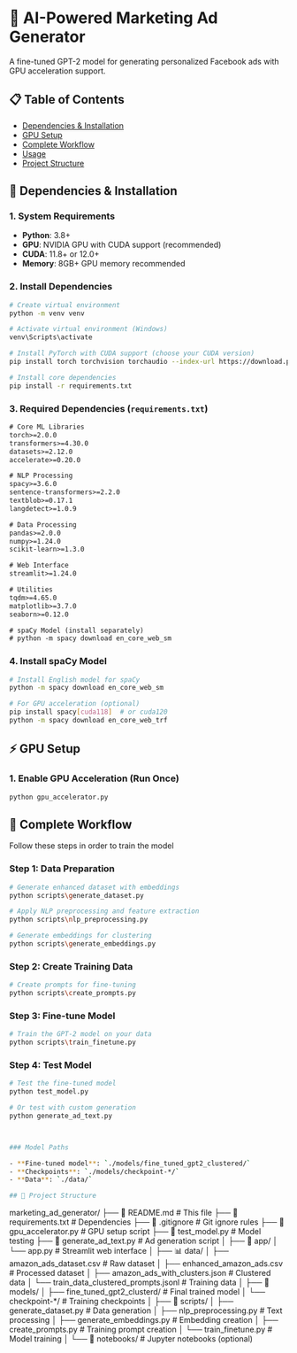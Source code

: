 # 🚀 AI-Powered Marketing Ad Generator

A fine-tuned GPT-2 model for generating personalized Facebook ads with GPU acceleration support.

## 📋 Table of Contents

- [Dependencies & Installation](#dependencies--installation)
- [GPU Setup](#gpu-setup)
- [Complete Workflow](#complete-workflow)
- [Usage](#usage)
- [Project Structure](#project-structure)

## 🔧 Dependencies & Installation

### 1. System Requirements

- **Python**: 3.8+
- **GPU**: NVIDIA GPU with CUDA support (recommended)
- **CUDA**: 11.8+ or 12.0+
- **Memory**: 8GB+ GPU memory recommended

### 2. Install Dependencies

```bash
# Create virtual environment
python -m venv venv

# Activate virtual environment (Windows)
venv\Scripts\activate

# Install PyTorch with CUDA support (choose your CUDA version)
pip install torch torchvision torchaudio --index-url https://download.pytorch.org/whl/cu118

# Install core dependencies
pip install -r requirements.txt
```

### 3. Required Dependencies (`requirements.txt`)

```txt
# Core ML Libraries
torch>=2.0.0
transformers>=4.30.0
datasets>=2.12.0
accelerate>=0.20.0

# NLP Processing
spacy>=3.6.0
sentence-transformers>=2.2.0
textblob>=0.17.1
langdetect>=1.0.9

# Data Processing
pandas>=2.0.0
numpy>=1.24.0
scikit-learn>=1.3.0

# Web Interface
streamlit>=1.24.0

# Utilities
tqdm>=4.65.0
matplotlib>=3.7.0
seaborn>=0.12.0

# spaCy Model (install separately)
# python -m spacy download en_core_web_sm
```

### 4. Install spaCy Model

```bash
# Install English model for spaCy
python -m spacy download en_core_web_sm

# For GPU acceleration (optional)
pip install spacy[cuda118]  # or cuda120
python -m spacy download en_core_web_trf
```

## ⚡ GPU Setup

### 1. Enable GPU Acceleration (Run Once)

```bash
python gpu_accelerator.py
```


## 🔄 Complete Workflow

Follow these steps in order to train the model

### Step 1: Data Preparation

```bash
# Generate enhanced dataset with embeddings
python scripts\generate_dataset.py

# Apply NLP preprocessing and feature extraction
python scripts\nlp_preprocessing.py

# Generate embeddings for clustering
python scripts\generate_embeddings.py
```

### Step 2: Create Training Data

```bash
# Create prompts for fine-tuning
python scripts\create_prompts.py
```

### Step 3: Fine-tune Model

```bash
# Train the GPT-2 model on your data
python scripts\train_finetune.py
```

### Step 4: Test Model

```bash
# Test the fine-tuned model
python test_model.py

# Or test with custom generation
python generate_ad_text.py



### Model Paths

- **Fine-tuned model**: `./models/fine_tuned_gpt2_clustered/`
- **Checkpoints**: `./models/checkpoint-*/`
- **Data**: `./data/`

## 📁 Project Structure

```
marketing_ad_generator/
├── 📄 README.md                 # This file
├── 📄 requirements.txt          # Dependencies
├── 📄 .gitignore               # Git ignore rules
├── 🚀 gpu_accelerator.py       # GPU setup script
├── 🧪 test_model.py            # Model testing
├── 📝 generate_ad_text.py      # Ad generation script
│
├── 📱 app/
│   └── app.py                  # Streamlit web interface
│
├── 📊 data/
│   ├── amazon_ads_dataset.csv          # Raw dataset
│   ├── enhanced_amazon_ads.csv         # Processed dataset
│   ├── amazon_ads_with_clusters.json   # Clustered data
│   └── train_data_clustered_prompts.jsonl  # Training data
│
├── 🤖 models/
│   ├── fine_tuned_gpt2_clusterd/        # Final trained model
│   └── checkpoint-*/           # Training checkpoints
│
├── 📜 scripts/
│   ├── generate_dataset.py     # Data generation
│   ├── nlp_preprocessing.py    # Text processing
│   ├── generate_embeddings.py  # Embedding creation
│   ├── create_prompts.py       # Training prompt creation
│   └── train_finetune.py       # Model training
│
└── 📓 notebooks/               # Jupyter notebooks (optional)
```
